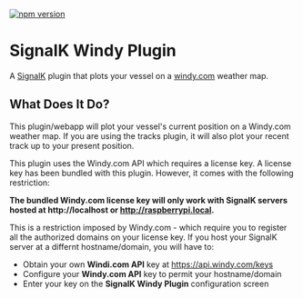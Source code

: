 [![npm version](https://img.shields.io/npm/v/signalk-windy-plugin.svg)](https://www.npmjs.com/package/signalk-windy-plugin)

# SignalK Windy Plugin

A [SignalK](https://signalk.org/) plugin that plots your vessel on a [windy.com](https://www.windy.com/) weather map.

## What Does It Do?

This plugin/webapp will plot your vessel's current position on a Windy.com weather map. If you are using the tracks plugin, it will also plot your recent track up to your present position.

This plugin uses the Windy.com API which requires a license key. A license key has been bundled with this plugin. However, it comes with the following restriction: 

**The bundled Windy.com license key will only work with SignalK servers hosted at http://localhost or http://raspberrypi.local.**

This is a restriction imposed by Windy.com - which require you to register all the authorized domains on your license key. If you host your SignalK server at a differnt hostname/domain, you will have to:

- Obtain your own **Windi.com API** key at https://api.windy.com/keys
- Configure your **Windy.com API** key to permit your hostname/domain
- Enter your key on the **SignalK Windy Plugin** configuration screen
